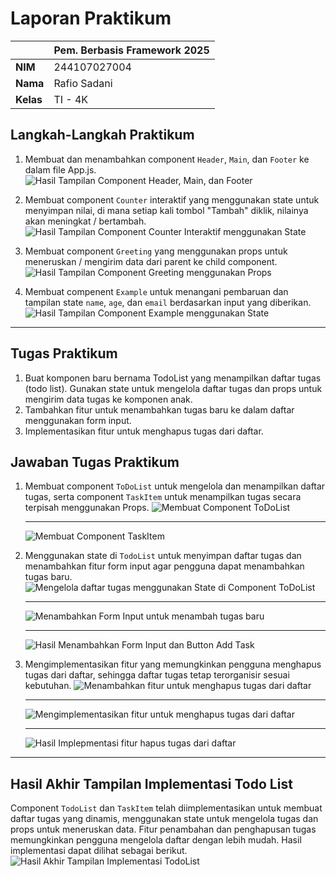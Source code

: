 # Laporan Praktikum

|           | Pem. Berbasis Framework 2025 |
| --------- | ---------------------------- |
| **NIM**   | 244107027004                 |
| **Nama**  | Rafio Sadani                 |
| **Kelas** | TI - 4K                      |

## Langkah-Langkah Praktikum

1. Membuat dan menambahkan component `Header`, `Main`, dan `Footer` ke dalam file App.js.
   ![Hasil Tampilan Component Header, Main, dan Footer](public/image-docs/practical-steps/create-header-main-footer.png "Hasil Tampilan Component Header, Main, dan Footer")

2. Membuat component `Counter` interaktif yang menggunakan state untuk menyimpan nilai, di mana setiap kali tombol "Tambah" diklik, nilainya akan meningkat / bertambah.
   ![Hasil Tampilan Component Counter Interaktif menggunakan State](public/image-docs/practical-steps/create-counter-interaktif-with-state.png "Hasil Tampilan Component Counter Interaktif menggunakan State")

3. Membuat component `Greeting` yang menggunakan props untuk meneruskan / mengirim data dari parent ke child component.
   ![Hasil Tampilan Component Greeting menggunakan Props](public/image-docs/practical-steps/create-greeting-with-props.png "Hasil Tampilan Component Counter Interaktif menggunakan State")

4. Membuat compenent `Example` untuk menangani pembaruan dan tampilan state `name`, `age`, dan `email` berdasarkan input yang diberikan.
   ![Hasil Tampilan Component Example menggunakan State](public/image-docs/practical-steps/create-example-update-value-with-state.png "Hasil Tampilan Component Example menggunakan State")

---

## Tugas Praktikum

1. Buat komponen baru bernama TodoList yang menampilkan daftar tugas (todo list). Gunakan state untuk mengelola daftar tugas dan props untuk mengirim data tugas ke komponen anak.
2. Tambahkan fitur untuk menambahkan tugas baru ke dalam daftar menggunakan form input.
3. Implementasikan fitur untuk menghapus tugas dari daftar.

## Jawaban Tugas Praktikum

1. Membuat component `ToDoList` untuk mengelola dan menampilkan daftar tugas, serta component `TaskItem` untuk menampilkan tugas secara terpisah menggunakan Props.
   ![Membuat Component ToDoList](public/image-docs/practical-tests/create-component-todolist.png "Membuat Component ToDoList")
   ***
   ![Membuat Component TaskItem](public/image-docs/practical-tests/create-component-taskitem.png "Membuat Component TaskItem")
2. Menggunakan state di `TodoList` untuk menyimpan daftar tugas dan menambahkan fitur form input agar pengguna dapat menambahkan tugas baru.
   ![Mengelola daftar tugas menggunakan State di Component ToDoList](public/image-docs/practical-tests/manage-state-new-task.png "Mengelola daftar tugas menggunakan State di Component ToDoList")

   ***

   ![Menambahkan Form Input untuk menambah tugas baru](public/image-docs/practical-tests/form-input-new-task.png "Menambahkan Form Input untuk menambah tugas baru")

   ***

   ![Hasil Menambahkan Form Input dan Button Add Task](public/image-docs/practical-tests/result-point-two.png "Hasil Menambahkan Form Input dan Button Add Task")

3. Mengimplementasikan fitur yang memungkinkan pengguna menghapus tugas dari daftar, sehingga daftar tugas tetap terorganisir sesuai kebutuhan.
   ![Menambahkan fitur untuk menghapus tugas dari daftar](public/image-docs/practical-tests/handle-remove-task.png "Menambahkan fitur untuk menghapus tugas dari daftar")

   ***

   ![Mengimplementasikan fitur untuk menghapus tugas dari daftar](public/image-docs/practical-tests/use-handle-remove-task.png "Mengimplementasikan fitur untuk menghapus tugas dari daftar")

   ***

   ![Hasil Implepmentasi fitur hapus tugas dari daftar](public/image-docs/practical-tests/result-point-three.png "Hasil Implepmentasi fitur hapus tugas dari daftar")

---

## Hasil Akhir Tampilan Implementasi Todo List

Component `TodoList` dan `TaskItem` telah diimplementasikan untuk membuat daftar tugas yang dinamis, menggunakan state untuk mengelola tugas dan props untuk meneruskan data. Fitur penambahan dan penghapusan tugas memungkinkan pengguna mengelola daftar dengan lebih mudah. Hasil implementasi dapat dilihat sebagai berikut.
![Hasil Akhir Tampilan Implementasi TodoList](public/image-docs/practical-tests/final-result-todolist.png "Hasil Akhir Tampilan Implementasi TodoList")
